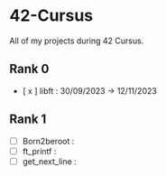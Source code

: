 # 42-Cursus

All of my projects during 42 Cursus.

## Rank 0
- [ x ] libft : 30/09/2023 -> 12/11/2023
## Rank 1
- [ ] Born2beroot :
- [ ] ft_printf :
- [ ] get_next_line :
